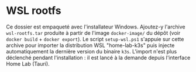 # WSL rootfs

Ce dossier est empaqueté avec l'installateur Windows. Ajoutez-y l'archive `wsl-rootfs.tar`
produite à partir de l'image `docker-image/` du dépôt (voir `docker build` + `docker export`).
Le script `setup-wsl.ps1` s'appuie sur cette archive pour importer la distribution WSL
"home-lab-k3s" puis injecte automatiquement la dernière version du binaire `k3s`.
L'import n'est plus déclenché pendant l'installation : il est lancé à la demande depuis
l'interface Home Lab (Tauri).
